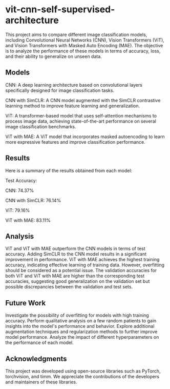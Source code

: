 # vit-cnn-self-supervised-architecture
This project aims to compare different image classification models, including Convolutional Neural Networks (CNN), Vision Transformers (ViT), and Vision Transformers with Masked Auto Encoding (MAE). The objective is to analyze the performance of these models in terms of accuracy, loss, and their ability to generalize on unseen data.

## Models
CNN: A deep learning architecture based on convolutional layers specifically designed for image classification tasks.

CNN with SimCLR: A CNN model augmented with the SimCLR contrastive learning method to improve feature learning and generalization.

ViT: A transformer-based model that uses self-attention mechanisms to process image data, achieving state-of-the-art performance on several image classification benchmarks.

ViT with MAE: A ViT model that incorporates masked autoencoding to learn more expressive features and improve classification performance.

## Results
Here is a summary of the results obtained from each model:

Test Accuracy:

CNN: 74.37%	

CNN with SimCLR: 76.14%

ViT:	79.16%	

ViT with MAE: 83.11%

## Analysis
ViT and ViT with MAE outperform the CNN models in terms of test accuracy.
Adding SimCLR to the CNN model results in a significant improvement in performance.
ViT with MAE achieves the highest training accuracy, indicating effective learning of training data. However, overfitting should be considered as a potential issue.
The validation accuracies for both ViT and ViT with MAE are higher than the corresponding test accuracies, suggesting good generalization on the validation set but possible discrepancies between the validation and test sets.


## Future Work
Investigate the possibility of overfitting for models with high training accuracy.
Perform qualitative analysis on a few random patients to gain insights into the model's performance and behavior.
Explore additional augmentation techniques and regularization methods to further improve model performance.
Analyze the impact of different hyperparameters on the performance of each model.

## Acknowledgments
This project was developed using open-source libraries such as PyTorch, torchvision, and timm. We appreciate the contributions of the developers and maintainers of these libraries.

